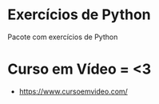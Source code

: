 # Exercícios de Python

Pacote com exercícios de Python

# Curso em Vídeo = <3

  - https://www.cursoemvideo.com/
